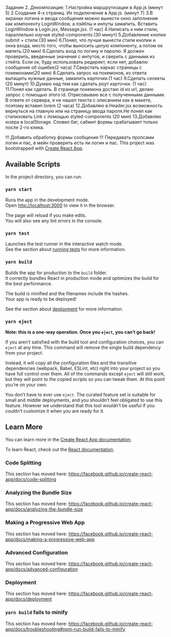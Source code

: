 Задание 2.
Декомпозиция:
   1.Настройка маршрутизации в App.js (минут 5)
   2.Создание 4-х страниц. Их подключение в App.js. (минут 7)
   3.В экранах логина и ввода сообщения можно вынести окно заполнения как компоненту LoginWindow, а лэйблы и инпуты замапить. Вставить LoginWindow в Login.jsx, Message.jsx. (1 час)
   4.Написать к ним стили, параллельно изучая styled-components.(30 минут)
   5.Добавление кнопки submit + стили.(30 мин)
   6.Понял, что лучше вынести стили кнопки и окна входа, место того, чтобы выносить целую компоненту, а потом ее мапить.(20 мин)
   6.Сделать вход по логину и паролю. Я должен проверить, введенные значения с инпутов, и сверить с данными из стейта. Если ок, буду использовать редирект, если нет, добавлю сообщение об ошибке(2 часа)
   7.Сверстать каркас страницы с покемонами(20 мин) 
   8.Сделать запрос на покемонов, из ответа вытащить нужные данные, замапить карточки.(1 час)
   9.Сделать селекты (20 минут)
   10.Думаю над тем как сделать роут карточки. (1 час)
   11.Понял как сделать. В странице покемона достаю id из url, делаю запрос с помощью этого id. Отрисовываю все с полученными данными. В ответе от сервера, я не нашел текста с описанием как в макете, поэтому вставил lorem (2 часа)
   12.Добавляю в Header.jsx возможность вернуться на главную или на страницу ввода пароля.Не понял как стилизовать Link с помощью styled-components (20 мин)
   13.Добавляю юзера в localStorage. Словил баг, сабмит формы срабатывает только после 2-го клика.


   !!! Добавить обработку формы сообщения
   !!! Передавать пропсами логин и пас, в мейн проверить есть ли логин и пас.
This project was bootstrapped with [Create React App](https://github.com/facebook/create-react-app).

## Available Scripts

In the project directory, you can run:

### `yarn start`

Runs the app in the development mode.<br />
Open [http://localhost:3000](http://localhost:3000) to view it in the browser.

The page will reload if you make edits.<br />
You will also see any lint errors in the console.

### `yarn test`

Launches the test runner in the interactive watch mode.<br />
See the section about [running tests](https://facebook.github.io/create-react-app/docs/running-tests) for more information.

### `yarn build`

Builds the app for production to the `build` folder.<br />
It correctly bundles React in production mode and optimizes the build for the best performance.

The build is minified and the filenames include the hashes.<br />
Your app is ready to be deployed!

See the section about [deployment](https://facebook.github.io/create-react-app/docs/deployment) for more information.

### `yarn eject`

**Note: this is a one-way operation. Once you `eject`, you can’t go back!**

If you aren’t satisfied with the build tool and configuration choices, you can `eject` at any time. This command will remove the single build dependency from your project.

Instead, it will copy all the configuration files and the transitive dependencies (webpack, Babel, ESLint, etc) right into your project so you have full control over them. All of the commands except `eject` will still work, but they will point to the copied scripts so you can tweak them. At this point you’re on your own.

You don’t have to ever use `eject`. The curated feature set is suitable for small and middle deployments, and you shouldn’t feel obligated to use this feature. However we understand that this tool wouldn’t be useful if you couldn’t customize it when you are ready for it.

## Learn More

You can learn more in the [Create React App documentation](https://facebook.github.io/create-react-app/docs/getting-started).

To learn React, check out the [React documentation](https://reactjs.org/).

### Code Splitting

This section has moved here: https://facebook.github.io/create-react-app/docs/code-splitting

### Analyzing the Bundle Size

This section has moved here: https://facebook.github.io/create-react-app/docs/analyzing-the-bundle-size

### Making a Progressive Web App

This section has moved here: https://facebook.github.io/create-react-app/docs/making-a-progressive-web-app

### Advanced Configuration

This section has moved here: https://facebook.github.io/create-react-app/docs/advanced-configuration

### Deployment

This section has moved here: https://facebook.github.io/create-react-app/docs/deployment

### `yarn build` fails to minify

This section has moved here: https://facebook.github.io/create-react-app/docs/troubleshooting#npm-run-build-fails-to-minify
